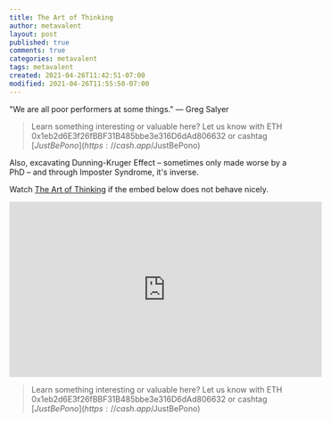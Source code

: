 ```yaml
---
title: The Art of Thinking
author: metavalent
layout: post
published: true
comments: true
categories: metavalent
tags: metavalent
created: 2021-04-26T11:42:51-07:00
modified: 2021-04-26T11:55:50-07:00
---
```


"We are all poor performers at some things." &mdash; Greg Salyer

> Learn something interesting or valuable here? Let us know with ETH 0x1eb2d6E3f26fBBF31B485bbe3e316D6dAd806632 or cashtag [$JustBePono](https://cash.app/$JustBePono)

Also, excavating Dunning-Kruger Effect &ndash; sometimes only made worse by a PhD &ndash; and through Imposter Syndrome, it's inverse.

Watch [The Art of Thinking](https://youtu.be/uS9UTu45YGA) if the embed below does not behave nicely. 

<div class="embed-container"><iframe width="560" height="315" src="https://www.youtube.com/embed/uS9UTu45YGA title="YouTube video player" frameborder="0" allow="accelerometer; autoplay; clipboard-write; encrypted-media; gyroscope; picture-in-picture" allowfullscreen></iframe></div>

> Learn something interesting or valuable here? Let us know with ETH 0x1eb2d6E3f26fBBF31B485bbe3e316D6dAd806632 or cashtag [$JustBePono](https://cash.app/$JustBePono)
